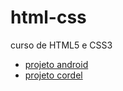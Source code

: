 # html-css
 curso de HTML5 e CSS3
    <ul>
    <li><a href="https://fernandoromeroalves.github.io/projeto-android/">projeto android</a></li>
    <li><a href="https://fernandoromeroalves.github.io/html-css/desafios/desafio012/index.html">projeto cordel</a></li>      
    </ul>
